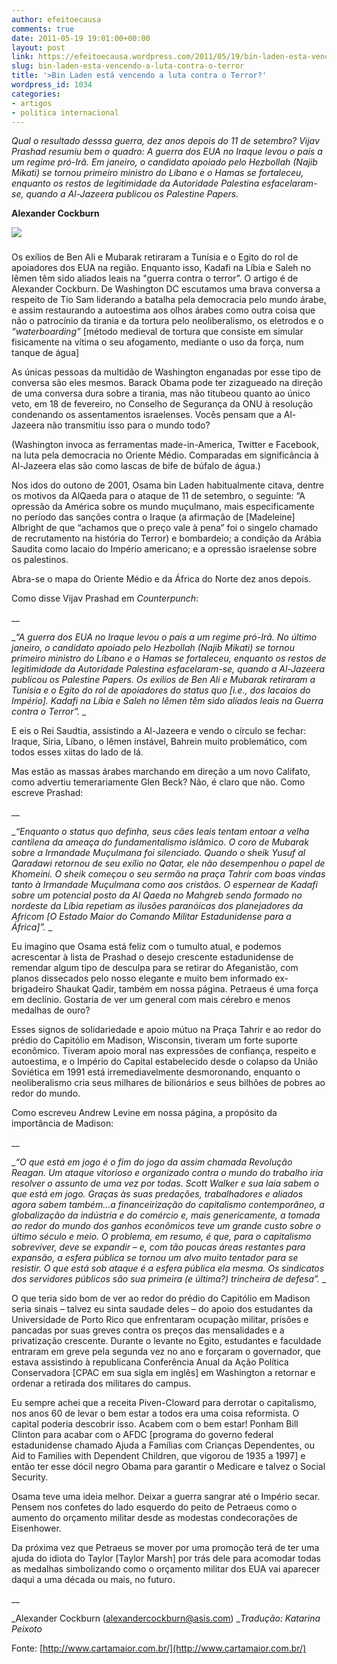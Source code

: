 ```yaml
---
author: efeitoecausa
comments: true
date: 2011-05-19 19:01:00+00:00
layout: post
link: https://efeitoecausa.wordpress.com/2011/05/19/bin-laden-esta-vencendo-a-luta-contra-o-terror/
slug: bin-laden-esta-vencendo-a-luta-contra-o-terror
title: '>Bin Laden está vencendo a luta contra o Terror?'
wordpress_id: 1034
categories:
- artigos
- politica internacional
---
```


>  


_Qual o resultado desssa guerra, dez anos depois do 11 de setembro? Vijav Prashad resumiu bem o quadro: A guerra dos EUA no Iraque levou o país a um regime pró-Irã. Em janeiro, o candidato apoiado pelo Hezbollah (Najib Mikati) se tornou primeiro ministro do Líbano e o Hamas se fortaleceu, enquanto os restos de legitimidade da Autoridade Palestina esfacelaram-se, quando a Al-Jazeera publicou os Palestine Papers._

**Alexander Cockburn**

![](http://www.cartamaior.com.br/arquivosCartaMaior/FOTO/60/foto_mat_26768.jpg)

### 

Os exílios de Ben Ali e Mubarak retiraram a Tunísia e o Egito do rol de apoiadores dos EUA na região. Enquanto isso, Kadafi na Líbia e Saleh no Iêmen têm sido aliados leais na "guerra contra o terror”. O artigo é de Alexander Cockburn. De Washington DC escutamos uma brava conversa a respeito de Tio Sam liderando a batalha pela democracia pelo mundo árabe, e assim restaurando a autoestima aos olhos árabes como outra coisa que não o patrocínio da tirania e da tortura pelo neoliberalismo, os eletrodos e o _“waterboarding”_ [método medieval de tortura que consiste em simular fisicamente na vítima o seu afogamento, mediante o uso da força, num tanque de água]

As únicas pessoas da multidão de Washington enganadas por esse tipo de conversa são eles mesmos. Barack Obama pode ter zizagueado na direção de uma conversa dura sobre a tirania, mas não titubeou quanto ao único veto, em 18 de fevereiro, no Conselho de Segurança da ONU à resolução condenando os assentamentos israelenses. Vocês pensam que a Al-Jazeera não transmitiu isso para o mundo todo?

(Washington invoca as ferramentas made-in-America, Twitter e Facebook, na luta pela democracia no Oriente Médio. Comparadas em significância à Al-Jazeera elas são como lascas de bife de búfalo de água.)

Nos idos do outono de 2001, Osama bin Laden habitualmente citava, dentre os motivos da AlQaeda para o ataque de 11 de setembro, o seguinte: “A opressão da América sobre os mundo muçulmano, mais especificamente no período das sanções contra o Iraque (a afirmação de [Madeleine] Albright de que “achamos que o preço vale à pena” foi o singelo chamado de recrutamento na história do Terror) e bombardeio; a condição da Arábia Saudita como lacaio do Império americano; e a opressão israelense sobre os palestinos.

Abra-se o mapa do Oriente Médio e da África do Norte dez anos depois.

Como disse Vijav Prashad em _Counterpunch_:

__  


__“A guerra dos EUA no Iraque levou o país a um regime pró-Irã. No último janeiro, o candidato apoiado pelo Hezbollah (Najib Mikati) se tornou primeiro ministro do Líbano e o Hamas se fortaleceu, enquanto os restos de legitimidade da Autoridade Palestina esfacelaram-se, quando a Al-Jazeera publicou os Palestine Papers. Os exílios de Ben Ali e Mubarak retiraram a Tunísia e o Egito do rol de apoiadores do status quo [i.e., dos lacaios do Império]. Kadafi na Líbia e Saleh no Iêmen têm sido aliados leais na Guerra contra o Terror”._ _

  


E eis o Rei Saudtia, assistindo a Al-Jazeera e vendo o círculo se fechar: Iraque, Síria, Líbano, o Iêmen instável, Bahrein muito problemático, com todos esses xiitas do lado de lá.

Mas estão as massas árabes marchando em direção a um novo Califato, como advertiu temerariamente Glen Beck? Não, é claro que não. Como escreve Prashad:

__  


__“Enquanto o status quo definha, seus cães leais tentam entoar a velha cantilena da ameaça do fundamentalismo islâmico. O coro de Mubarak sobre a Irmandade Muçulmana foi silenciado. Quando o sheik Yusuf al Qaradawi retornou de seu exílio no Qatar, ele não desempenhou o papel de Khomeini. O sheik começou o seu sermão na praça Tahrir com boas vindas tanto à Irmandade Muçulmana como aos cristãos. O espernear de Kadafi sobre um potencial posto da Al Qaeda no Mahgreb sendo formado no nordeste da Líbia repetiam as ilusões paranóicas dos planejadores da Africom [O Estado Maior do Comando Militar Estadunidense para a África]”._ _

  


Eu imagino que Osama está feliz com o tumulto atual, e podemos acrescentar à lista de Prashad o desejo crescente estadunidense de remendar algum tipo de desculpa para se retirar do Afeganistão, com planos dissecados pelo nosso elegante e muito bem informado ex-brigadeiro Shaukat Qadir, também em nossa página. Petraeus é uma força em declínio. Gostaria de ver um general com mais cérebro e menos medalhas de ouro?

Esses signos de solidariedade e apoio mútuo na Praça Tahrir e ao redor do prédio do Capitólio em Madison, Wisconsin, tiveram um forte suporte econômico. Tiveram apoio moral nas expressões de confiança, respeito e autoestima, e o Império do Capital estabelecido desde o colapso da União Soviética em 1991 está irremediavelmente desmoronando, enquanto o neoliberalismo cria seus milhares de bilionários e seus bilhões de pobres ao redor do mundo.

Como escreveu Andrew Levine em nossa página, a propósito da importância de Madison:

__  


__“O que está em jogo é o fim do jogo da assim chamada Revolução Reagan. Um ataque vitorioso e organizado contra o mundo do trabalho iria resolver o assunto de uma vez por todas. Scott Walker e sua laia sabem o que está em jogo. Graças às suas predações, trabalhadores e aliados agora sabem também…a financeirização do capitalismo contemporâneo, a globalização da indústria e do comércio e, mais genericamente, a tomada ao redor do mundo dos ganhos econômicos teve um grande custo sobre o último século e meio. O problema, em resumo, é que, para o capitalismo sobreviver, deve se expandir – e, com tão poucas áreas restantes para expansão, a esfera pública se tornou um alvo muito tentador para se resistir. O que está sob ataque é a esfera pública ela mesma. Os sindicatos dos servidores públicos são sua primeira (e última?) trincheira de defesa”._ _

  


O que teria sido bom de ver ao redor do prédio do Capitólio em Madison seria sinais – talvez eu sinta saudade deles – do apoio dos estudantes da Universidade de Porto Rico que enfrentaram ocupação militar, prisões e pancadas por suas greves contra os preços das mensalidades e a privatização crescente. Durante o levante no Egito, estudantes e faculdade entraram em greve pela segunda vez no ano e forçaram o governador, que estava assistindo à republicana Conferência Anual da Ação Política Conservadora [CPAC em sua sigla em inglês] em Washington a retornar e ordenar a retirada dos militares do campus.

Eu sempre achei que a receita Piven-Cloward para derrotar o capitalismo, nos anos 60 de levar o bem estar a todos era uma coisa reformista. O capital poderia descobrir isso. Acabem com o bem estar! Ponham Bill Clinton para acabar com o AFDC [programa do governo federal estadunidense chamado Ajuda a Famílias com Crianças Dependentes, ou Aid to Families with Dependent Children, que vigorou de 1935 a 1997] e então ter esse dócil negro Obama para garantir o Medicare e talvez o Social Security.

Osama teve uma ideia melhor. Deixar a guerra sangrar até o Império secar. Pensem nos confetes do lado esquerdo do peito de Petraeus como o aumento do orçamento militar desde as modestas condecorações de Eisenhower.

Da próxima vez que Petraeus se mover por uma promoção terá de ter uma ajuda do idiota do Taylor [Taylor Marsh] por trás dele para acomodar todas as medalhas simbolizando como o orçamento militar dos EUA vai aparecer daqui a uma década ou mais, no futuro.

__  


_Alexander Cockburn (alexandercockburn@asis.com) __Tradução: Katarina Peixoto_

Fonte: [http://www.cartamaior.com.br/](http://www.cartamaior.com.br/)
